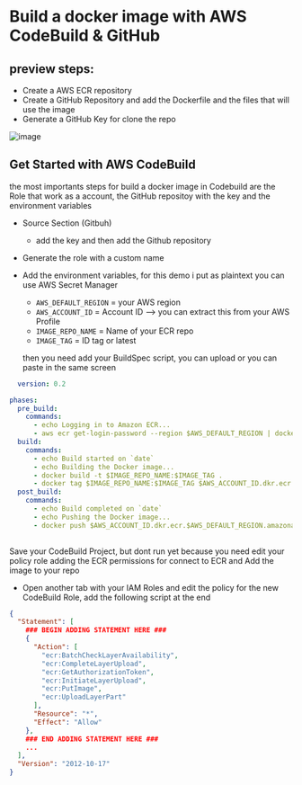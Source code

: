 # Build a docker image with AWS CodeBuild & GitHub

## preview steps:

- Create a AWS ECR repository
- Create a GitHub Repository and add the Dockerfile and the files that will use the image
- Generate a GitHub Key for clone the repo

![image](https://user-images.githubusercontent.com/60193314/198838928-f638a4cc-4f74-4366-8ac9-1c00b6c03b36.png)


## Get Started with AWS CodeBuild

the most importants steps for build a docker image in Codebuild are the Role that work as a account, the GitHub repositoy with the key and the environment variables

- Source Section (Gitbuh)
  - add the key and then add the Github repository
- Generate the role with a custom name
- Add the environment variables, for this demo i put as plaintext you can use AWS Secret Manager
  - `AWS_DEFAULT_REGION` = your AWS region
  - `AWS_ACCOUNT_ID` = Account ID --> you can extract this from your AWS Profile
  - `IMAGE_REPO_NAME` = Name of your ECR repo
  - `IMAGE_TAG` = ID tag or latest
  
  then you need add your BuildSpec script, you can upload or you can paste in the same screen
  
```yml
  version: 0.2

phases:
  pre_build:
    commands:
      - echo Logging in to Amazon ECR...
      - aws ecr get-login-password --region $AWS_DEFAULT_REGION | docker login --username AWS --password-stdin $AWS_ACCOUNT_ID.dkr.ecr.$AWS_DEFAULT_REGION.amazonaws.com
  build:
    commands:
      - echo Build started on `date`
      - echo Building the Docker image...          
      - docker build -t $IMAGE_REPO_NAME:$IMAGE_TAG .
      - docker tag $IMAGE_REPO_NAME:$IMAGE_TAG $AWS_ACCOUNT_ID.dkr.ecr.$AWS_DEFAULT_REGION.amazonaws.com/$IMAGE_REPO_NAME:$IMAGE_TAG      
  post_build:
    commands:
      - echo Build completed on `date`
      - echo Pushing the Docker image...
      - docker push $AWS_ACCOUNT_ID.dkr.ecr.$AWS_DEFAULT_REGION.amazonaws.com/$IMAGE_REPO_NAME:$IMAGE_TAG
      
```

Save your CodeBuild Project, but dont run yet because you need edit your policy role adding the ECR permissions for connect to ECR and Add the image to your repo

- Open another tab with your IAM Roles and edit the policy for the new CodeBuild Role, add the following script at the end


```json
{
  "Statement": [
    ### BEGIN ADDING STATEMENT HERE ###
    {
      "Action": [
        "ecr:BatchCheckLayerAvailability",
        "ecr:CompleteLayerUpload",
        "ecr:GetAuthorizationToken",
        "ecr:InitiateLayerUpload",
        "ecr:PutImage",
        "ecr:UploadLayerPart"
      ],
      "Resource": "*",
      "Effect": "Allow"
    },
    ### END ADDING STATEMENT HERE ###
    ...
  ],
  "Version": "2012-10-17"
}
```



